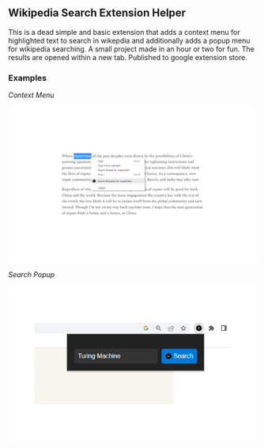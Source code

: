 ## Wikipedia Search Extension Helper
This is a dead simple and basic extension that adds a context menu for highlighted text to search in wikepdia and additionally adds a popup menu for wikipedia searching. A small project made in an hour or two for fun. The results are opened within a new tab. Published to google extension store.


### Examples
*Context Menu*


![screenshot-1](https://raw.githubusercontent.com/JFryy/wiki-search-helper-extension/main/screenshots/screenshot-1.PNG)


*Search Popup*


![screenshot-2](https://raw.githubusercontent.com/JFryy/wiki-search-helper-extension/main/screenshots/screenshot-2.PNG)
